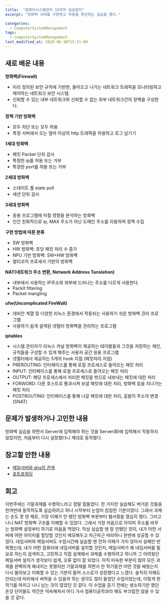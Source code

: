 ```yaml
---
title:  "컴퓨터시스템관리 15주차 실습일지"
excerpt: "방화벽 서버를 구현하고 작동을 확인하는 실습을 했다."

categories:
  - ComputerSystemManagement
tags:
  - ComputerSystemManagement
last_modified_at: 2020-06-30T15:11:00
--- 
```

## 새로 배운 내용  
**방화벽(Firewall)**  
- 미리 정의된 보안 규칙에 기반한, 들어오고 나가는 네트워크 트래픽을 모니터링하고 제어하는 네트워크 보안 시스템.  
- 신뢰할 수 있는 내부 네트워크와 신뢰할 수 없는 외부 네트워크간의 장벽을 구성한다.  
  
**정책 기반 방화벽**  
- 모두 차단 또는 모두 허용
- 특정 서버에서 오는 얼마 이상의 http 트래픽을 허용하고 로그 남기기  
  
**1세대 방화벽**  
- 패킷 Packet 단위 검사  
- 특정한 ip를 허용 또는 거부  
- 특정한 port를 허용 또는 거부  
  
**2세대 방화벽**  
- 스테이트 풀 state poll  
- 세션 단위 검사  
  
**3세대 방화벽**  
- 응용 프로그램에 미칠 영향을 분석하는 방화벽  
- 인간 친화적으로 ip, MAX 주소가 아닌 도메인 주소를 이용하여 정책 수집  
  
**구현 방법에 따른 분류**  
- SW 방화벽  
- HW 방화벽: 초당 패킷 처리 수 증가  
- NPU 기반 방화벽: SW+HW 방화벽  
- 멀티코어 프로세서 기반의 방화벽  
  
**NAT(네트워크 주소 변환, Network Address Tanslation)**  
- 내부에서 사용하는 IP주소와 외부에 드러나는 주소를 다르게 사용한다.  
- Packit filtering  
- Packet mangling  
  
**ufw(Uncomplicated FireWall)**  
- 데비안 계열 및 다양한 리눅스 환경에서 작동되는 사용하기 쉬운 방화벽 관리 프로그램  
- 사용하기 쉽게 설계된 넷필터 방화벽을 관리하는 프로그램  
  
**iptables**  
- 시스템 관리자가 리눅스 커널 방화벽이 제공하는 테이블들과 그것을 저장하는 체인, 규칙들을 구성할 수 있게 해주는 사용자 공간 응용 프로그램  
- 넷필터에서 제공하는 5개의 hook 지점 (패킷처리 지점)  
- PREROUTING: 인터페이스를 통해 로컬 프로세스로 들어오는 패킷 처리  
- INPUT: 인터페이스를 통해 로컬 프로세스로 들어오는 패킷 처리  
- OUTPUT: 해당 프로세스에서 처리한 패킷을 밖으로 내보내는 패킷에 대한 처리  
- FORWORD: 다른 호스트로 통과시켜 보낼 패킷에 대한 처리, 방화벽 등을 지나가는 패킷 처리  
- POSTROUTING: 인터페이스를 통해 나갈 패킷에 대한 처리, 출발지 주소의 변경 (SNAT)  
  
## 문제가 발생하거나 고민한 내용  
방화벽 실습을 하면서 Server에 입력해야 하는 것을 Server(B)에 입력해서 작동하지 않았지만, 처음부터 다시 설정했더니 제대로 동작했다.  
  
## 참고할 만한 내용  
* [메일서버와 dns의 관계](https://m.blog.naver.com/PostView.nhn?blogId=deepsoft1&logNo=10164798947&proxyReferer=https:%2F%2Fwww.google.com%2F)  
* [포트포워딩](https://sleep365.tistory.com/168)  
  
## 회고  
이번주에는 기말과제를 수행하느라고 정말 힘들었다. 한 가지만 실습해도 버거운 것들을 한꺼번에 동작하도록 실습하려고 하니 시작부터 눈앞이 캄캄한 기분이었다. 그래서 과제는 손도 못 댄 채로, 가장 이해가 안 됐던 방화벽 부분부터 웹서핑을 열심히 했다. 그러고 나니 NAT 방화벽 구조를 이해할 수 있었다. 그래서 가장 처음으로 아이피 주소를 바꾸는 방화벽 설정부터 하기로 마음을 먹었다. 막상 실습할 땐 잘 안됐던 것이, 내가 어떤 서버에 어떤 아이피를 할당할 것인지 메모해두고 차근차근 따라하니 한번에 성공할 수 있었다. 네임서버와 메일서버도 수업시간에 실습할 땐 전혀 이해가 가지 않아서 실패만 반복했는데, 내가 어떤 컴퓨터에 네임서버를 설치할 것인지, 메일서버가 왜 네임서버를 필요로 하는지 검색하고, 고민하고 직접 설계해서 과제를 수행하려고 하니까 그 어려웠던 메일서버 설치가 생각보다 쉽게, 오류 없이 잘 되었다. 아직 미숙한 부분이 많아 모든 과제를 완벽하게 해내지는 못했지만 기말과제를 하면서 한 학기동안 어떤 것을 배웠는지 다시 돌아보고 이해할 수 있는 기분이 들어 스스로가 성장했다고 느꼈다. 솔직히 이해도 안되는데 따라해서 써먹을 수 있을까 하는 생각도 많이 들었던 수업이었는데, 이렇게 한 학기를 마치고 나니 남는 것이 많았던 것 같다. 이 수업을 듣기 전에는 생소하기만 했던 온갖 단어들도 약간은 익숙해져서 어디 가서 컴퓨터공학과라 해도 부끄럽진 않을 수 있을 것 같다.
